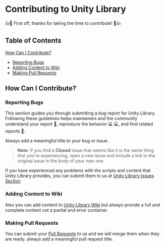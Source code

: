 # Contributing to Unity Library

:+1::tada: First off, thanks for taking the time to contribute! :tada::+1:

## Table of Contents

[How Can I Contribute?](#how-can-i-contribute)
  - [Reporting Bugs](#reporting-bugs)
  - [Adding Content to Wiki](#adding-content-to-wiki)
  - [Making Pull Requests](#making-pull-requests)

## How Can I Contribute?

### Reporting Bugs

This section guides you through submitting a bug report for Unity Library. Following these guidelines helps maintainers and the community understand your report :pencil:, reproduce the behavior :computer: :computer:, and find related reports :mag_right:.

Always add a meaningful title to your bug or issue.

> **Note**: If you find a **Closed** issue that seems like it is the same thing that you're experiencing, open a new issue and include a link to the original issue in the body of your new one.

If you have experienced any problems with the scripts and content that Unity Library provides, you can submit them to us at [Unity Library Issues Section](https://github.com/UnityCommunity/UnityLibrary/issues)

### Adding Content to Wiki

Also you can add content to [Unity Library Wiki](https://github.com/UnityCommunity/UnityLibrary/wiki) but always provide a full and complete content not a partial and error container.

### Making Pull Requests

You can submit your [Pull Requests](https://github.com/UnityCommunity/UnityLibrary/pulls) to us and we will merge them when they are ready. always add a meaningful pull request title.

